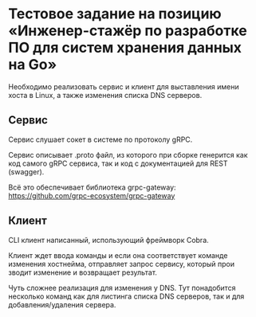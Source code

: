 # Тестовое задание на позицию «Инженер-стажёр по разработке ПО для систем хранения данных на Go»

Необходимо реализовать сервис и клиент для выставления имени хоста в Linux, а также изменения списка DNS серверов.

## Сервис

Сервис слушает сокет в системе по протоколу gRPC.

Сервис описывает .proto файл, из которого при сборке генерится как код самого gRPC сервиса, так и код с документацией для REST (swagger).

Всё это обеспечивает библиотека grpc-gateway: https://github.com/grpc-ecosystem/grpc-gateway

## Клиент

CLI клиент написанный, использующий фреймворк Cobra.

Клиент ждет ввода команды и если она соответствует команде изменения хостнейма, отправляет запрос сервису, который прои	зводит изменение и возвращает результат.

Чуть сложнее реализация для изменения у DNS. Тут понадобится несколько команд как для листинга списка DNS серверов, так и для добавления/удаления сервера.

